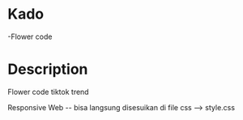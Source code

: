 # Kado
-Flower code


# Description
Flower code tiktok trend 

Responsive Web -- bisa langsung disesuikan di file css --> style.css
